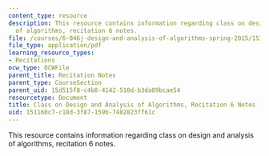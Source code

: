 ```yaml
---
content_type: resource
description: This resource contains information regarding class on design and analysis
  of algorithms, recitation 6 notes.
file: /courses/6-046j-design-and-analysis-of-algorithms-spring-2015/151160c7c18d3f87159b7482823ff61c_MIT6_046JS15_Recitation6.pdf
file_type: application/pdf
learning_resource_types:
- Recitations
ocw_type: OCWFile
parent_title: Recitation Notes
parent_type: CourseSection
parent_uid: 15d515f8-c4b8-4142-510d-b3da89bcae54
resourcetype: Document
title: Class on Design and Analysis of Algorithms, Recitation 6 Notes
uid: 151160c7-c18d-3f87-159b-7482823ff61c
---
```

This resource contains information regarding class on design and analysis of algorithms, recitation 6 notes.

